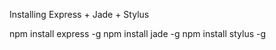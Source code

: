 Installing Express + Jade + Stylus

npm install express -g
npm install jade -g
npm install stylus -g


